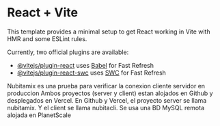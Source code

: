 # React + Vite

This template provides a minimal setup to get React working in Vite with HMR and some ESLint rules.

Currently, two official plugins are available:

- [@vitejs/plugin-react](https://github.com/vitejs/vite-plugin-react/blob/main/packages/plugin-react/README.md) uses [Babel](https://babeljs.io/) for Fast Refresh
- [@vitejs/plugin-react-swc](https://github.com/vitejs/vite-plugin-react-swc) uses [SWC](https://swc.rs/) for Fast Refresh

Nubitamix es una prueba para verificar la conexion cliente servidor en produccion Ambos proyectos (server y client) estan alojados en Github y desplegados en Vercel. En Github y Vercel, el proyecto server se llama nubitamix. Y el client se llama nubitacli. Se usa una BD MySQL remota alojada en PlanetScale
